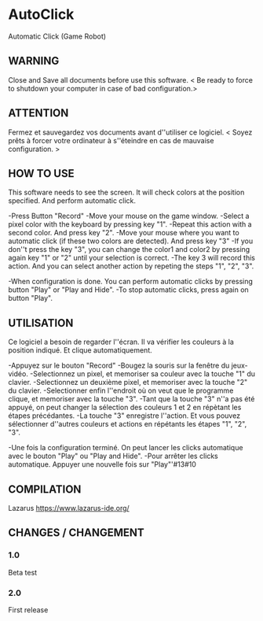# AutoClick
Automatic Click (Game Robot)

## WARNING

Close and Save all documents before use this software. < Be ready to force to shutdown your computer in case of bad configuration.>

## ATTENTION

Fermez et sauvegardez vos documents avant d''utiliser ce logiciel. < Soyez prêts à forcer votre ordinateur à s''éteindre en cas de mauvaise configuration. >


## HOW TO USE

This software needs to see the screen.
It will check colors at the position specified. 
And perform automatic click.

-Press Button "Record"
-Move your mouse on the game window.
-Select a pixel color with the keyboard by pressing key "1".
-Repeat this action with a second color. And press key "2".
-Move your mouse where you want to automatic click (if these two colors are detected). And press key "3"
-If you don''t press the key "3", you can change the color1 and color2 by pressing again key "1" or "2" until your selection is correct.
-The key 3 will record this action. And you can select another action by repeting the steps "1", "2", "3".

-When configuration is done. You can perform automatic clicks by pressing button "Play" or "Play and Hide".
-To stop automatic clicks, press again on button "Play".     


## UTILISATION

Ce logiciel a besoin de regarder l''écran.
Il va vérifier les couleurs à la position indiqué.
Et clique automatiquement.

-Appuyez sur le bouton "Record"
-Bougez la souris sur la fenêtre du jeux-vidéo.
-Selectionnez un pixel, et memoriser sa couleur avec la touche "1" du clavier.
-Selectionnez un deuxième pixel, et memoriser avec la touche "2" du clavier.
-Selectionner enfin l''endroit où on veut que le programme clique, et memoriser avec la touche "3".
-Tant que la touche "3" n''a pas été appuyé, on peut changer la sélection des couleurs 1 et 2 en répètant les étapes précédantes.
-La touche "3" enregistre l''action. Et vous pouvez sélectionner d''autres couleurs et actions en répétants les étapes "1", "2", "3".

-Une fois la configuration terminé. On peut lancer les clicks automatique avec le bouton "Play" ou "Play and Hide".
-Pour arrêter les clicks automatique. Appuyer une nouvelle fois sur "Play"'#13#10


## COMPILATION

Lazarus 
https://www.lazarus-ide.org/

## CHANGES / CHANGEMENT

### 1.0

Beta test

### 2.0

First release